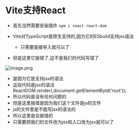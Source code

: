 # Vite支持React

- 首先当然需要安装插件
``
npm i react react-dom
``

- Vite对TypeScript是原生支持的,因为它的ESbuild支持jsx语法
  + 只需要直接导入就可以了

- 但是这里它报错了,这不是我们的代码写错了

![image.png](https://p9-juejin.byteimg.com/tos-cn-i-k3u1fbpfcp/7f956833a7954a3ea545190da875830f~tplv-k3u1fbpfcp-watermark.image)

  + 是因为它是支持jsx的语法
  + 这段代码是jsx的语法ReactDOM.render(<ReactApp/>,document.getElementById('root'));
  + 所以代码是没有任何问题的
  + 但是这里报错是因为我们这个文件是js的文件
  + js的文件里是不能写jsx的语法的
  + 所以这里是会报错的
  + 只需要把我们的文件改为jsx和入口改为jsx就可以了